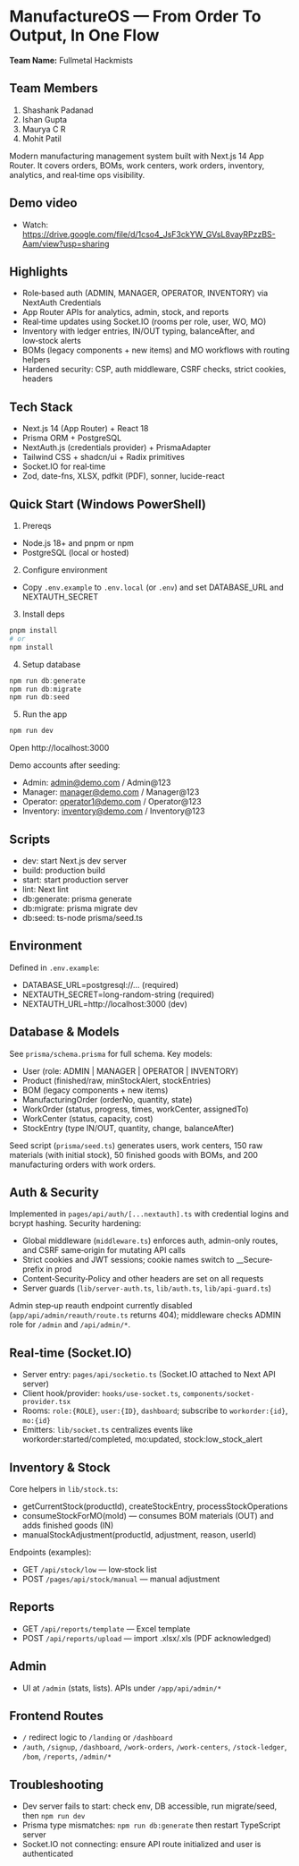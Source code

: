 # ManufactureOS — From Order To Output, In One Flow

**Team Name:** Fullmetal Hackmists

## Team Members
1. Shashank Padanad
2. Ishan Gupta
3. Maurya C R
4. Mohit Patil

Modern manufacturing management system built with Next.js 14 App Router. It covers orders, BOMs, work centers, work orders, inventory, analytics, and real‑time ops visibility.

## Demo video
- Watch: https://drive.google.com/file/d/1cso4_JsF3ckYW_GVsL8vayRPzzBS-Aam/view?usp=sharing

## Highlights
- Role‑based auth (ADMIN, MANAGER, OPERATOR, INVENTORY) via NextAuth Credentials
- App Router APIs for analytics, admin, stock, and reports
- Real‑time updates using Socket.IO (rooms per role, user, WO, MO)
- Inventory with ledger entries, IN/OUT typing, balanceAfter, and low‑stock alerts
- BOMs (legacy components + new items) and MO workflows with routing helpers
- Hardened security: CSP, auth middleware, CSRF checks, strict cookies, headers

## Tech Stack
- Next.js 14 (App Router) + React 18
- Prisma ORM + PostgreSQL
- NextAuth.js (credentials provider) + PrismaAdapter
- Tailwind CSS + shadcn/ui + Radix primitives
- Socket.IO for real‑time
- Zod, date-fns, XLSX, pdfkit (PDF), sonner, lucide-react

## Quick Start (Windows PowerShell)
1) Prereqs
- Node.js 18+ and pnpm or npm
- PostgreSQL (local or hosted)

2) Configure environment
- Copy `.env.example` to `.env.local` (or `.env`) and set DATABASE_URL and NEXTAUTH_SECRET

3) Install deps
```powershell
pnpm install
# or
npm install
```

4) Setup database
```powershell
npm run db:generate
npm run db:migrate
npm run db:seed
```

5) Run the app
```powershell
npm run dev
```
Open http://localhost:3000

Demo accounts after seeding:
- Admin: admin@demo.com / Admin@123
- Manager: manager@demo.com / Manager@123
- Operator: operator1@demo.com / Operator@123
- Inventory: inventory@demo.com / Inventory@123

## Scripts
- dev: start Next.js dev server
- build: production build
- start: start production server
- lint: Next lint
- db:generate: prisma generate
- db:migrate: prisma migrate dev
- db:seed: ts-node prisma/seed.ts

## Environment
Defined in `.env.example`:
- DATABASE_URL=postgresql://… (required)
- NEXTAUTH_SECRET=long-random-string (required)
- NEXTAUTH_URL=http://localhost:3000 (dev)

## Database & Models
See `prisma/schema.prisma` for full schema. Key models:
- User (role: ADMIN | MANAGER | OPERATOR | INVENTORY)
- Product (finished/raw, minStockAlert, stockEntries)
- BOM (legacy components + new items)
- ManufacturingOrder (orderNo, quantity, state)
- WorkOrder (status, progress, times, workCenter, assignedTo)
- WorkCenter (status, capacity, cost)
- StockEntry (type IN/OUT, quantity, change, balanceAfter)

Seed script (`prisma/seed.ts`) generates users, work centers, 150 raw materials (with initial stock), 50 finished goods with BOMs, and 200 manufacturing orders with work orders.

## Auth & Security
Implemented in `pages/api/auth/[...nextauth].ts` with credential logins and bcrypt hashing. Security hardening:
- Global middleware (`middleware.ts`) enforces auth, admin-only routes, and CSRF same‑origin for mutating API calls
- Strict cookies and JWT sessions; cookie names switch to __Secure‑ prefix in prod
- Content‑Security‑Policy and other headers are set on all requests
- Server guards (`lib/server-auth.ts`, `lib/auth.ts`, `lib/api-guard.ts`)

Admin step‑up reauth endpoint currently disabled (`app/api/admin/reauth/route.ts` returns 404); middleware checks ADMIN role for `/admin` and `/api/admin/*`.

## Real‑time (Socket.IO)
- Server entry: `pages/api/socketio.ts` (Socket.IO attached to Next API server)
- Client hook/provider: `hooks/use-socket.ts`, `components/socket-provider.tsx`
- Rooms: `role:{ROLE}`, `user:{ID}`, `dashboard`; subscribe to `workorder:{id}`, `mo:{id}`
- Emitters: `lib/socket.ts` centralizes events like workorder:started/completed, mo:updated, stock:low_stock_alert

## Inventory & Stock
Core helpers in `lib/stock.ts`:
- getCurrentStock(productId), createStockEntry, processStockOperations
- consumeStockForMO(moId) — consumes BOM materials (OUT) and adds finished goods (IN)
- manualStockAdjustment(productId, adjustment, reason, userId)

Endpoints (examples):
- GET `/api/stock/low` — low‑stock list
- POST `/pages/api/stock/manual` — manual adjustment

## Reports
- GET `/api/reports/template` — Excel template
- POST `/api/reports/upload` — import .xlsx/.xls (PDF acknowledged)

## Admin
- UI at `/admin` (stats, lists). APIs under `/app/api/admin/*`

## Frontend Routes
- `/` redirect logic to `/landing` or `/dashboard`
- `/auth`, `/signup`, `/dashboard`, `/work-orders`, `/work-centers`, `/stock-ledger`, `/bom`, `/reports`, `/admin/*`

## Troubleshooting
- Dev server fails to start: check env, DB accessible, run migrate/seed, then `npm run dev`
- Prisma type mismatches: `npm run db:generate` then restart TypeScript server
- Socket.IO not connecting: ensure API route initialized and user is authenticated


